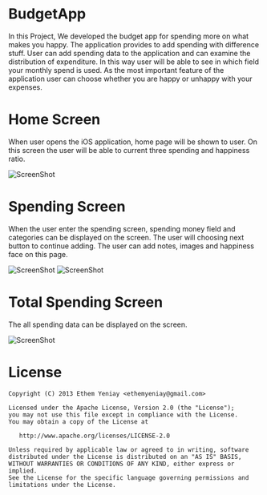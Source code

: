 # BudgetApp
In this Project, We developed the budget app for spending more on what makes you happy. The application provides to add spending with difference stuff. User can add spending data to the application and can examine the distribution of expenditure. In this way user will be able to see in which field your monthly spend is used. As the most important feature of the application user can choose whether you are happy or unhappy with your expenses. 

Home Screen
===
When user opens the iOS application, home page will be shown to user. 		On this screen the user will be able to current three spending and happiness ratio. 

![ScreenShot](https://imageshack.com/a/img921/5857/g3u6Ss.png)

Spending Screen
===
When the user enter the spending screen, spending money field and categories can be displayed on the screen. The user will choosing next button to continue adding. The user can add notes, images and happiness face on this page.

![ScreenShot](https://imageshack.com/a/img921/5968/Iheuyt.png)
![ScreenShot](https://imageshack.com/a/img922/930/536zHj.png)

Total Spending Screen
===
The all spending data can be displayed on the screen. 

![ScreenShot](https://imageshack.com/a/img922/238/yKnKJ5.png)

License
===

    Copyright (C) 2013 Ethem Yeniay <ethemyeniay@gmail.com>

    Licensed under the Apache License, Version 2.0 (the "License");
    you may not use this file except in compliance with the License.
    You may obtain a copy of the License at

       http://www.apache.org/licenses/LICENSE-2.0

    Unless required by applicable law or agreed to in writing, software
    distributed under the License is distributed on an "AS IS" BASIS,
    WITHOUT WARRANTIES OR CONDITIONS OF ANY KIND, either express or implied.
    See the License for the specific language governing permissions and
    limitations under the License.
